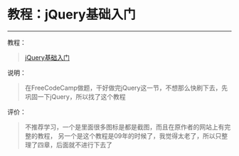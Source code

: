 # 教程：jQuery基础入门

---
教程：
>[jQuery基础入门](https://www.shiyanlou.com/courses/51)

说明：
>在FreeCodeCamp做题，干好做完jQuery这一节，不想那么快刷下去，先巩固一下jQuery，所以找了这个教程

评价：
>不推荐学习，一个是里面很多图标是都是截图，而且在原作者的网站上有完整的教程，
另一个是这个教程是09年的时候了，我觉得太老了，所以只整理了四章，后面就不进行下去了
